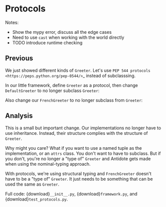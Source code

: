 # Protocols

Notes:

- Show the mypy error, discuss all the edge cases
- Need to use `cast` when working with the world directly
- TODO introduce runtime checking

## Previous

We just showed different kinds of `Greeter`.
Let's use `PEP 544 protocols <https://peps.python.org/pep-0544/>`\_ instead of subclasssing.

In our little framework, define `Greeter` as a protocol, then change `DefaultGreeter` to no longer subclass `Greeter`:

Also change our `FrenchGreeter` to no longer subclass from `Greeter`:

## Analysis

This is a small but important change.
Our implementations no longer have to use inheritance.
Instead, their structure complies with the structure of `Greeter`.

Why might you care?
What if you want to use a named tuple as the implementation, or an `attrs` class.
You don't want to have to subclass.
But if you don't, you're no longer a "type of" `Greeter` and Antidote gets made when using the nominal-typing approach.

With protocols, we're using structural typing and `FrenchGreeter` doesn't have to be a "type of" `Greeter`.
It just needs to be something that can be used the same as `Greeter`.

Full code: {download}`__init__.py`, {download}`framework.py`, and {download}`test_protocols.py`.

